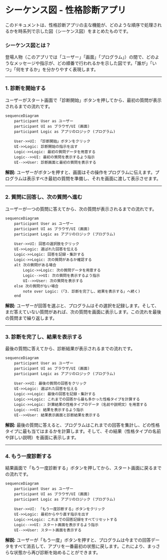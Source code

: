 # シーケンス図 - 性格診断アプリ

このドキュメントは、性格診断アプリの主な機能が、どのような順序で処理されるかを時系列で示した図（シーケンス図）をまとめたものです。

### シーケンス図とは？

登場人物（このアプリでは「ユーザー」「画面」「プログラム」）の間で、どのようなメッセージや指示が、どの順番で行われるかを示した図です。「誰が」「いつ」「何をするか」を分かりやすく表現します。

---

### 1. 診断を開始する

ユーザーがスタート画面で「診断開始」ボタンを押してから、最初の質問が表示されるまでの流れです。

```mermaid
sequenceDiagram
    participant User as ユーザー
    participant UI as ブラウザ/UI (画面)
    participant Logic as アプリのロジック (プログラム)

    User->>UI: 「診断開始」ボタンをクリック
    UI->>Logic: 診断開始の指示を出す
    Logic->>Logic: 最初の質問データを用意する
    Logic-->>UI: 最初の質問を表示するよう指示
    UI-->>User: 診断画面と最初の質問を表示する
```

**解説:**
ユーザーがボタンを押すと、画面はその操作をプログラムに伝えます。プログラムは表示すべき最初の質問を準備し、それを画面に渡して表示させます。

---

### 2. 質問に回答し、次の質問へ進む

ユーザーが一つの質問に答えてから、次の質問が表示されるまでの流れです。

```mermaid
sequenceDiagram
    participant User as ユーザー
    participant UI as ブラウザ/UI (画面)
    participant Logic as アプリのロジック (プログラム)

    User->>UI: 回答の選択肢をクリック
    UI->>Logic: 選ばれた回答を伝える
    Logic->>Logic: 回答を記録・集計する
    Logic->>Logic: 次の質問があるか確認する
    alt 次の質問がある場合
        Logic->>Logic: 次の質問データを用意する
        Logic-->>UI: 次の質問を表示するよう指示
        UI-->>User: 次の質問を表示する
    else 次の質問がない場合
        note over Logic: (「3. 診断を完了し、結果を表示する」へ続く)
    end
```

**解説:**
ユーザーが回答を選ぶと、プログラムはその選択を記録します。そして、まだ答えていない質問があれば、次の質問を画面に表示します。この流れを最後の質問まで繰り返します。

---

### 3. 診断を完了し、結果を表示する

最後の質問に答えてから、診断結果が表示されるまでの流れです。

```mermaid
sequenceDiagram
    participant User as ユーザー
    participant UI as ブラウザ/UI (画面)
    participant Logic as アプリのロジック (プログラム)

    User->>UI: 最後の質問の回答をクリック
    UI->>Logic: 選ばれた回答を伝える
    Logic->>Logic: 最後の回答を記録・集計する
    Logic->>Logic: これまでの回答から最も多かった性格タイプを計算する
    Logic->>Logic: 計算結果の性格タイプのデータ（名前や説明文）を用意する
    Logic-->>UI: 結果を表示するよう指示
    UI-->>User: 結果表示画面と診断結果を表示する
```

**解説:**
最後の質問に答えると、プログラムはこれまでの回答を集計し、どの性格タイプに最も当てはまるかを計算します。そして、その結果（性格タイプの名前や詳しい説明）を画面に表示します。

---

### 4. もう一度診断する

結果画面で「もう一度診断する」ボタンを押してから、スタート画面に戻るまでの流れです。

```mermaid
sequenceDiagram
    participant User as ユーザー
    participant UI as ブラウザ/UI (画面)
    participant Logic as アプリのロジック (プログラム)

    User->>UI: 「もう一度診断する」ボタンをクリック
    UI->>Logic: 最初からやり直す指示を出す
    Logic->>Logic: これまでの回答記録をすべてリセットする
    Logic-->>UI: スタート画面を表示するよう指示
    UI-->>User: スタート画面を表示する
```

**解説:**
ユーザーが「もう一度」ボタンを押すと、プログラムは今までの回答データをすべて消去して、アプリを一番最初の状態に戻します。これにより、まっさらな状態から再び診断を始めることができます。